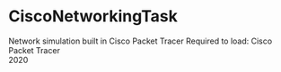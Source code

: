 # CiscoNetworkingTask
Network simulation built in Cisco Packet Tracer
Required to load: Cisco Packet Tracer  
2020
